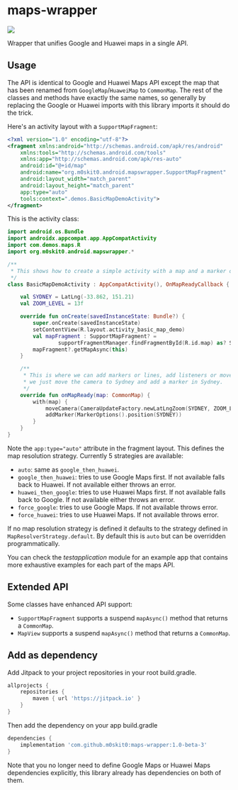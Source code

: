 # maps-wrapper

[![](https://jitpack.io/v/m0skit0/maps-wrapper.svg)](https://jitpack.io/#m0skit0/maps-wrapper)

Wrapper that unifies Google and Huawei maps in a single API.

## Usage

The API is identical to Google and Huawei Maps API except the map that has been renamed from
`GoogleMap`/`HuaweiMap` to `CommonMap`. The rest of the classes and methods have exactly the same names,
so generally by replacing the Google or Huawei imports with this library imports it should do
the trick.

Here's an activity layout with a `SupportMapFragment`:

```xml
<?xml version="1.0" encoding="utf-8"?>
<fragment xmlns:android="http://schemas.android.com/apk/res/android"
    xmlns:tools="http://schemas.android.com/tools"
    xmlns:app="http://schemas.android.com/apk/res-auto"
    android:id="@+id/map"
    android:name="org.m0skit0.android.mapswrapper.SupportMapFragment"
    android:layout_width="match_parent"
    android:layout_height="match_parent"
    app:type="auto"
    tools:context=".demos.BasicMapDemoActivity">
</fragment>
```

This is the activity class:

```kotlin
import android.os.Bundle
import androidx.appcompat.app.AppCompatActivity
import com.demos.maps.R
import org.m0skit0.android.mapswrapper.*

/**
 * This shows how to create a simple activity with a map and a marker on the map.
 */
class BasicMapDemoActivity : AppCompatActivity(), OnMapReadyCallback {

    val SYDNEY = LatLng(-33.862, 151.21)
    val ZOOM_LEVEL = 13f

    override fun onCreate(savedInstanceState: Bundle?) {
        super.onCreate(savedInstanceState)
        setContentView(R.layout.activity_basic_map_demo)
        val mapFragment : SupportMapFragment? =
                supportFragmentManager.findFragmentById(R.id.map) as? SupportMapFragment
        mapFragment?.getMapAsync(this)
    }

    /**
     * This is where we can add markers or lines, add listeners or move the camera. In this case,
     * we just move the camera to Sydney and add a marker in Sydney.
     */
    override fun onMapReady(map: CommonMap) {
        with(map) {
            moveCamera(CameraUpdateFactory.newLatLngZoom(SYDNEY, ZOOM_LEVEL))
            addMarker(MarkerOptions().position(SYDNEY))
        }
    }
}
```

Note the `app:type="auto"` attribute in the fragment layout.
This defines the map resolution strategy. Currently 5 strategies are available:

- `auto`: same as `google_then_huawei`.
- `google_then_huawei`: tries to use Google Maps first. If not available
falls back to Huawei. If not available either throws an error.
- `huawei_then_google`: tries to use Huawei Maps first. If not available
falls back to Google. If not available either throws an error.
- `force_google`: tries to use Google Maps. If not available throws error.
- `force_huawei`: tries to use Huawei Maps. If not available throws error.

If no map resolution strategy is defined it defaults to the strategy defined in
`MapResolverStrategy.default`. By default this is `auto` but can be
overridden programmatically.

You can check the *testapplication* module for an example app that contains more exhaustive
examples for each part of the maps API.

## Extended API

Some classes have enhanced API support:

- `SupportMapFragment` supports a suspend `mapAsync()` method that returns a `CommonMap`.
- `MapView` supports a suspend `mapAsync()` method that returns a `CommonMap`.

## Add as dependency

Add Jitpack to your project repositories in your root build.gradle.

```gradle
allprojects {
    repositories {
        maven { url 'https://jitpack.io' }
    }
}
```
Then add the dependency on your app build.gradle

```gradle
dependencies {
    implementation 'com.github.m0skit0:maps-wrapper:1.0-beta-3'
}
```

Note that you no longer need to define Google Maps or Huawei Maps dependencies explicitly, this library
already has dependencies on both of them.
